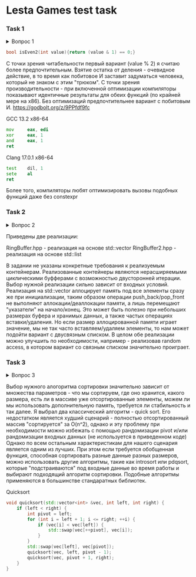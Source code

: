 # Lesta Games test task

### Task 1

<details>
  <summary>Вопрос 1</summary>
    На языке С/С++, написать алгоритм (функцию) определения четности целого числа, который будет аналогичен нижеприведенному по функциональности, но отличен по своей сути.

Объяснить плюсы и минусы обеих реализаций.

C/C++ example:

bool isEven(int value){return value%2==0;}
</details>

```cpp
bool isEven2(int value){return (value & 1) == 0;}
```

С точки зрения читабельности первый вариант (value % 2) я считаю более предпочтительным. Взятие остатка от деления - 
очевидное действие, в то время как побитовое И заставит задуматься человека, который не знаком с этим "трюком".
С точки зрения производительности - при включенной оптимизации компиляторы показывают идентичные результаты для
обеих функций (по крайней мере на x86). Без оптимизаций предпочтительнее вариант с побитовым И.
https://godbolt.org/z/9PPfdf9fc

GCC 13.2 x86-64
```asm
mov     eax, edi
xor     eax, 1
and     eax, 1
ret
```
Clang 17.0.1 x86-64
```asm
test    dil, 1
sete    al
ret
```

Более того, компиляторы любят оптимизировать вызовы подобных функций даже без constexpr 

### Task 2

<details>
  <summary>Вопрос 2</summary>
На языке С++, написать минимум по 2 класса реализовывающих циклический буфер.

Объяснить плюсы и минусы каждой реализации.
</details>

Приведены две реализации:

RingBuffer.hpp - реализация на основе std::vector
RingBuffer2.hpp - реализация на основе std::list

В задании не указаны конкретные требования к реализуемым контейнерам. Реализованные контейнеры являются нерасширяемыми
циклическими буфферами с возможностью двусторонней итерации. Выбор нужной реализации сильно зависит от входных условий.
Реализация на std::vector аллоцирует память под все элементы сразу же при инициализации, таким образом 
операции push_back/pop_front не выполняют аллокации/деаллокации памяти, а лишь перемещают "указатели" на начало/конец.
Это может быть полезно при небольших размерах буфера и хранимых данных, а также частых операциях вставки/удаления.
Но если размер аллоцированной памяти играет значение, мы не так часто вставляем/удаляем элементы, то нам может подойти
вариант с двусвязным списком. В целом обе реализации можно улучшить по необходимости, например - реализовав random access,
в котором вариант со связным списком значительно проиграет.


### Task 3

<details>
  <summary>Вопрос 3</summary>
На языке С/С++, написать функцию, которая быстрее всего (по процессорным тикам) отсортирует данный ей массив чисел.

Массив может быть любого размера со случайным порядком чисел (в том числе и отсортированным).

Объяснить почему вы считаете, что функция соответствует заданным критериям.
</details>

Выбор нужного алогоритма сортировки значительно зависит от множества параметров - что мы сортируем, где оно хранится, 
какого размера, есть ли в массиве уже отсортированные элементы, можем ли мы использовать дополнительную память, 
требуется ли стабильность и так далее. 
Я выбрал два классический алгоритм - quick sort.
Его недостатком является худший сценарий - полностью отсортированный массив "сортируется" за O(n^2), 
однако и эту проблему при необходимости можно избежать с помощью рандомизации pivot и/или рандомизации входных данных (не используется в приведенном коде)
Однако по всем остальным характеристикам для нашего сценария является одним из лучших.
При этом если требуется обобщенная функция, способная сортировать разные данные разных размеров, можно использовать
другие алгоритмы, такие как introsort или pdqsort, которые "подстраиваются" под входные данные во время работы
и выбирают подходящий алгоритм сортировки. Подобные алгоритмы применяются в большинстве стандаратных библиотек.

Quicksort
```cpp
void quicksort(std::vector<int> &vec, int left, int right) {
    if (left < right) {
        int pivot = left;
        for (int i = left + 1; i <= right; ++i) {
            if (vec[i] < vec[left]) {
                std::swap(vec[++pivot], vec[i]);
            }
        }
        std::swap(vec[left], vec[pivot]);
        quicksort(vec, left, pivot - 1);
        quicksort(vec, pivot + 1, right);
    }
}
```
